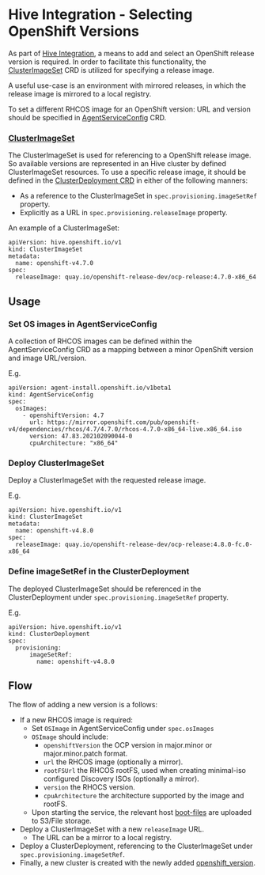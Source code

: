 # Hive Integration - Selecting OpenShift Versions

As part of [Hive Integration](README.md), a means to add and select an OpenShift release version is required. In order to facilitate this functionality, the [ClusterImageSet](https://github.com/openshift/hive/blob/master/docs/using-hive.md#openshift-version) CRD is utilized for specifying a release image.

A useful use-case is an environment with mirrored releases, in which the release image is mirrored to a local registry.

To set a different RHCOS image for an OpenShift version: URL and version should be specified in [AgentServiceConfig](../../config/crd/bases/agent-install.openshift.io_agentserviceconfigs.yaml) CRD.

### [ClusterImageSet](https://github.com/openshift/hive/blob/master/apis/hive/v1/clusterimageset_types.go)

The ClusterImageSet is used for referencing to a OpenShift release image.
So available versions are represented in an Hive cluster by defined ClusterImageSet resources.
To use a specific release image, it should be defined in the [ClusterDeployment CRD](https://github.com/openshift/hive/blob/master/docs/using-hive.md#clusterdeployment) in either of the following manners:

- As a reference to the ClusterImageSet in `spec.provisioning.imageSetRef` property.
- Explicitly as a URL in `spec.provisioning.releaseImage` property.

An example of a ClusterImageSet:

```
apiVersion: hive.openshift.io/v1
kind: ClusterImageSet
metadata:
  name: openshift-v4.7.0
spec:
  releaseImage: quay.io/openshift-release-dev/ocp-release:4.7.0-x86_64
```

## Usage

### Set OS images in AgentServiceConfig

A collection of RHCOS images can be defined within the AgentServiceConfig CRD as a mapping between a minor OpenShift version and image URL/version.

E.g.

```
apiVersion: agent-install.openshift.io/v1beta1
kind: AgentServiceConfig
spec:
  osImages:
    - openshiftVersion: 4.7
      url: https://mirror.openshift.com/pub/openshift-v4/dependencies/rhcos/4.7/4.7.0/rhcos-4.7.0-x86_64-live.x86_64.iso
      version: 47.83.202102090044-0
      cpuArchitecture: "x86_64"
```

### Deploy ClusterImageSet

Deploy a ClusterImageSet with the requested release image.

E.g.

```
apiVersion: hive.openshift.io/v1
kind: ClusterImageSet
metadata:
  name: openshift-v4.8.0
spec:
  releaseImage: quay.io/openshift-release-dev/ocp-release:4.8.0-fc.0-x86_64
```

### Define imageSetRef in the ClusterDeployment

The deployed ClusterImageSet should be referenced in the ClusterDeployment under `spec.provisioning.imageSetRef` property.

E.g.

```
apiVersion: hive.openshift.io/v1
kind: ClusterDeployment
spec:
  provisioning:
      imageSetRef:
        name: openshift-v4.8.0
```

## Flow

The flow of adding a new version is a follows:

- If a new RHCOS image is required:
  - Set `OSImage` in AgentServiceConfig under `spec.osImages`
  - `OSImage` should include:
    - `openshiftVersion` the OCP version in major.minor or major.minor.patch format.
    - `url` the RHCOS image (optionally a mirror).
    - `rootFSUrl` the RHCOS rootFS, used when creating minimal-iso configured Discovery ISOs (optionally a mirror).
    - `version` the RHOCS version.
    - `cpuArchitecture` the architecture supported by the image and rootFS.
  - Upon starting the service, the relevant host [boot-files](https://github.com/openshift/assisted-service/blob/3823630a0900c7f7a7113d7be4ff5a404a35186b/swagger.yaml#L16) are uploaded to S3/File storage.
- Deploy a ClusterImageSet with a new `releaseImage` URL.
  - The URL can be a mirror to a local registry.
- Deploy a ClusterDeployment, referencing to the ClusterImageSet under `spec.provisioning.imageSetRef`.
- Finally, a new cluster is created with the newly added [openshift_version](https://github.com/openshift/assisted-service/blob/3823630a0900c7f7a7113d7be4ff5a404a35186b/swagger.yaml#L4106).
